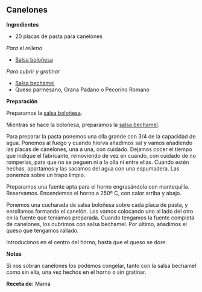 ## Canelones

**Ingredientes**

- 20 placas de pasta para canelones

*Para el relleno*

- [Salsa boloñesa](../auxiliares/salsa-bolonesa.md)

*Para cubrir y gratinar*

- [Salsa bechamel](../auxiliares/salsa-bechamel.md)
- Queso parmesano, Grana Padano o Pecorino Romano

**Preparación**

Preparamos la [salsa boloñesa](../auxiliares/salsa-bolonesa.md).

Mientras se hace la boloñesa, preparamos la [salsa bechamel](../auxiliares/salsa-bechamel.md).

Para preparar la pasta ponemos una olla grande con 3/4 de la capacidad de agua. Ponemos al fuego y cuando hierva añadimos sal y vamos añadiendo las placas de canelones, una a una, con cuidado. Dejamos cocer el tiempo que indique el fabricante, removiendo de vez en cuando, con cuidado de no romperlas, para que no se peguen ni a la olla ni entre ellas. Cuando estén hechas, apartamos y las sacamos del agua con una espumadera. Las ponemos sobre un trapo limpio.

Preparamos una fuente apta para el horno engrasándola con mantequilla. Reservamos. Encendemos el horno a 250º C, con calor arriba y abajo.

Ponemos una cucharada de salsa boloñesa sobre cada placa de pasta, y enrollamos formando el canelón. Los vamos colocando uno al lado del otro en la fuente que teníamos preparada. Cuando tengamos la fuente completa de canelones, los cubrimos con salsa bechamel. Por último, añadimos el queso que tengamos rallado.

Introducimos en el centro del horno, hasta que el queso se dore.

**Notas**

Si nos sobran canelones los podemos congelar, tanto con la salsa bechamel como sin ella, una vez hechos en el horno o sin gratinar.

**Receta de:** Mamá

